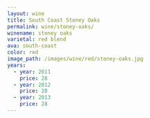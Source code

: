 ```yaml
---
layout: wine
title: South Coast Stoney Oaks
permalink: wine/stoney-oaks/
winename: stoney oaks
varietal: red blend
ava: south-coast
color: red
image_path: /images/wine/red/stoney-oaks.jpg
years:
  - year: 2011
    price: 28
  - year: 2012
    price: 28
  - year: 2013
    price: 28
---
```



